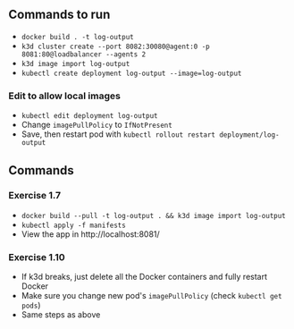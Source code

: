 ## Commands to run

- `docker build . -t log-output`
- `k3d cluster create --port 8082:30080@agent:0 -p 8081:80@loadbalancer --agents 2`
- `k3d image import log-output`
- `kubectl create deployment log-output --image=log-output`

### Edit to allow local images

- `kubectl edit deployment log-output`
- Change `imagePullPolicy` to `IfNotPresent`
- Save, then restart pod with `kubectl rollout restart deployment/log-output`


## Commands

### Exercise 1.7

- `docker build --pull -t log-output . && k3d image import log-output`
- `kubectl apply -f manifests`
- View the app in http://localhost:8081/


### Exercise 1.10

- If k3d breaks, just delete all the Docker containers and fully restart Docker
- Make sure you change new pod's `imagePullPolicy` (check `kubectl get pods`)
- Same steps as above